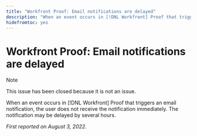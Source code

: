 ```yaml
---
title: "Workfront Proof: Email notifications are delayed"
description: "When an event occurs in [!DNL Workfront] Proof that triggers an email notification, the user does not receive the notification immediately. The notification may be delayed by several hours."
hidefromtoc: yes
---
```


# Workfront Proof: Email notifications are delayed

>[!NOTE]
>
> This issue has been closed because it is not an issue.

When an event occurs in [!DNL Workfront] Proof that triggers an email notification, the user does not receive the notification immediately. The notification may be delayed by several hours.

_First reported on August 3, 2022._

